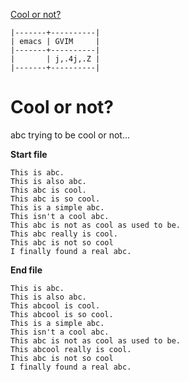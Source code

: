 ﻿[to solve]:http://www.vimgolf.com/challenges/5c82a157c82f3900064c82d7

[Cool or not?][to solve]

```
|-------+----------|
| emacs | GVIM     |
|-------+----------|
|       | j,.4j,.Z |
|-------+----------|
```

# Cool or not?

abc trying to be cool or not...

**Start file**

```
This is abc.
This is also abc.
This abc is cool.
This abc is so cool.
This is a simple abc.
This isn't a cool abc.
This abc is not as cool as used to be.
This abc really is cool.
This abc is not so cool
I finally found a real abc.
```

**End file**

```
This is abc.
This is also abc.
This abcool is cool.
This abcool is so cool.
This is a simple abc.
This isn't a cool abc.
This abc is not as cool as used to be.
This abcool really is cool.
This abc is not so cool
I finally found a real abc.
```

